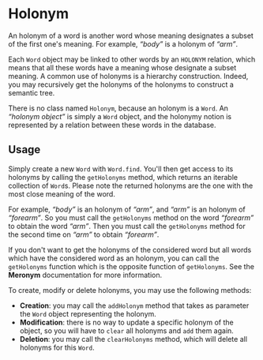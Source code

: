Holonym
=======

An holonym of a word is another word whose meaning designates a subset of the first one's meaning. For example, _“body”_ is a holonym of _“arm”_.

Each `Word` object may be linked to other words by an `HOLONYM` relation, which means that all these words have a meaning whose designate a subset meaning. A common use of holonyms is a hierarchy construction. Indeed, you may recursively get the holonyms of the holonyms to construct a semantic tree.

There is no class named `Holonym`, because an holonym is a `Word`. An _“holonym object”_ is simply a `Word` object, and the holonymy notion is represented by a relation between these words in the database.

Usage
-----

Simply create a new `Word` with `Word.find`.
You'll then get access to its holonyms by calling the `getHolonyms` method, which returns an iterable collection of `Word`s.
Please note the returned holonyms are the one with the most close meaning of the word.

For example, _“body”_ is an holonym of _“arm”_, and _“arm”_ is an holonym of _“forearm”_.
So you must call the `getHolonyms` method on the word _“forearm”_ to obtain the word _“arm”_.
Then you must call the `getHolonyms` method for the second time on _“arm”_ to obtain _“forearm”_.

If you don't want to get the holonyms of the considered word but all words which have the considered word as an holonym, you can call the `getHolonyms` function which is the opposite function of `getHolonyms`. See the **Meronym** documentation for more information.

To create, modify or delete holonyms, you may use the following methods:

* **Creation**: you may call the `addHolonym` method that takes as parameter the `Word` object representing the holonym.
* **Modification**: there is no way to update a specific holonym of the object, so you will have to `clear` all holonyms and `add` them again.
* **Deletion**: you may call the `clearHolonyms` method, which will delete all holonyms for this `Word`.
